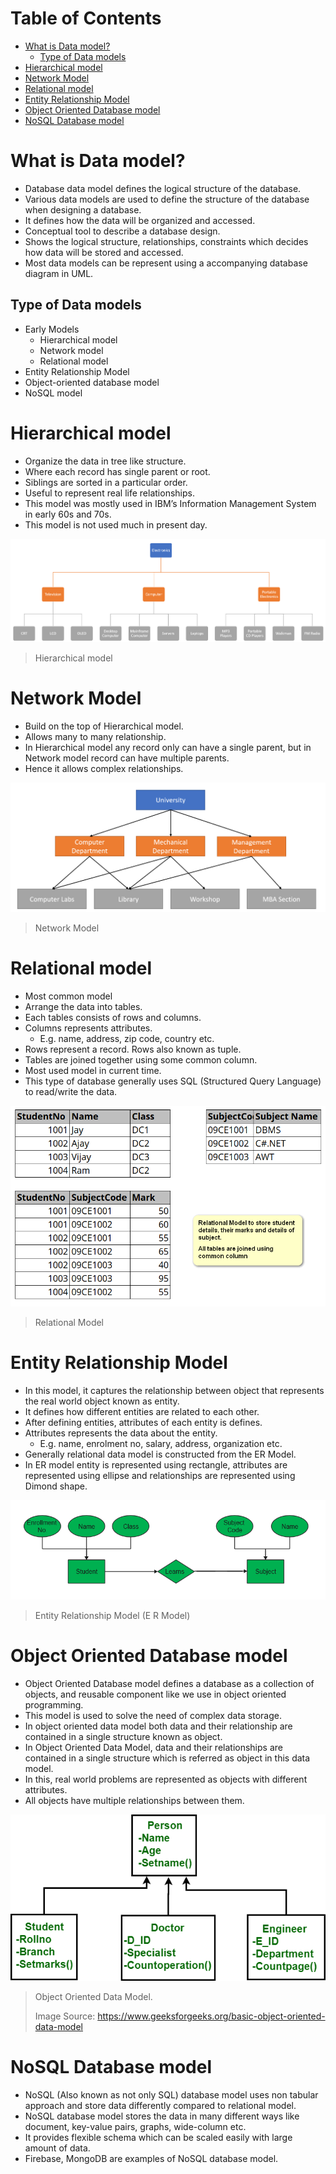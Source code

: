 # Table of Contents

- [What is Data model?](#what-is-data-model-)
  * [Type of Data models](#type-of-data-models)
- [Hierarchical model](#hierarchical-model)
- [Network Model](#network-model)
- [Relational model](#relational-model)
- [Entity Relationship Model](#entity-relationship-model)
- [Object Oriented Database model](#object-oriented-database-model)
- [NoSQL Database model](#nosql-database-model)

# What is Data model?

- Database data model defines the logical structure of the database.
- Various data models are used to define the structure of the database when designing a database.
- It defines how the data will be organized and accessed.
- Conceptual tool to describe a database design.
- Shows the logical structure, relationships, constraints which decides how data will be stored and accessed.
- Most data models can be represent using a accompanying database diagram in UML.

## Type of Data models

- Early Models
  - Hierarchical model
  - Network model
  - Relational model
- Entity Relationship Model
- Object-oriented database model
- NoSQL model

# Hierarchical model

- Organize the data in tree like structure.
- Where each record has single parent or root.
- Siblings are sorted in a particular order.
- Useful to represent real life relationships.
- This model was mostly used in IBM’s Information Management System in early 60s and 70s.
- This model is not used much in present day.

![Hierarchical_model](images/Hierarchical_model.png)

> Hierarchical model

# Network Model

- Build on the top of Hierarchical model.
- Allows many to many relationship.
- In Hierarchical model any record only can have a single parent, but in Network model record can have multiple parents.
- Hence it allows complex relationships. 

![Network_Model](images/Network_Model.png)

> Network Model

# Relational model

- Most common model
- Arrange the data into tables.
- Each tables consists of rows and columns.
- Columns represents attributes.
  - E.g. name, address, zip code, country etc.
- Rows represent a record. Rows also known as tuple.
- Tables are joined together using some common column.
- Most used model in current time.
- This type of database generally uses SQL (Structured Query Language) to read/write the data.

![Relational_Model](images/Relational_Model.png)

> Relational Model

# Entity Relationship Model

- In this model, it captures the relationship between object that represents the real world object known as entity.
- It defines how different entities are related to each other.
- After defining entities, attributes of each entity is defines.
- Attributes represents the data about the entity.
  - E.g. name, enrolment no, salary, address, organization etc.
- Generally relational data model is constructed from the ER Model.
- In ER model entity is represented using rectangle, attributes are represented using ellipse and relationships are represented using Dimond shape.

![E_R_Model](images/E_R_Model.png)

> Entity Relationship Model (E R Model)

# Object Oriented Database model

- Object Oriented Database model defines a database as a collection of objects, and reusable component like we use in object oriented programming.
- This model is used to solve the need of complex data storage.
- In object oriented data model both data and their relationship are contained in a single structure known as object.
- In Object Oriented Data Model, data and their relationships are contained in a single structure which is referred as object in this data model. 
- In this, real world problems are represented as objects with different attributes. 
- All objects have multiple relationships between them.

![Object_Oriented_Data_Model](images/Object_Oriented_Data_Model.png)

> Object Oriented Data Model. 
>
> Image Source: https://www.geeksforgeeks.org/basic-object-oriented-data-model

# NoSQL Database model

- NoSQL (Also known as not only SQL) database model uses non tabular approach and store data differently compared to relational model.
- NoSQL database model stores the data in many different ways like document, key-value pairs, graphs, wide-column etc.
- It provides flexible schema which can be scaled easily with large amount of data.
- Firebase, MongoDB are examples of NoSQL database model.





